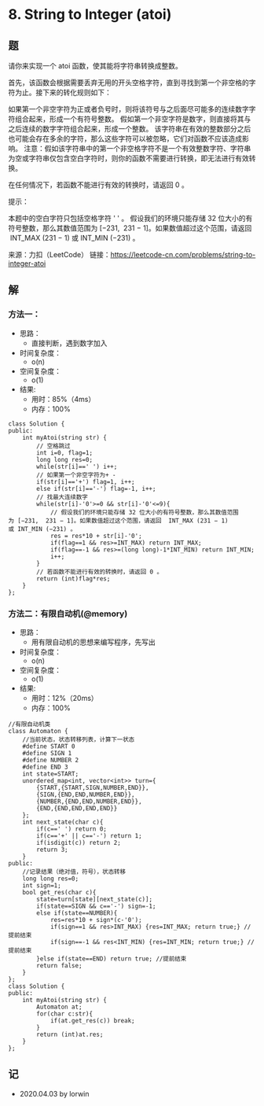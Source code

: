 # 8. String to Integer (atoi)

## 题

请你来实现一个 atoi 函数，使其能将字符串转换成整数。

首先，该函数会根据需要丢弃无用的开头空格字符，直到寻找到第一个非空格的字符为止。接下来的转化规则如下：

如果第一个非空字符为正或者负号时，则将该符号与之后面尽可能多的连续数字字符组合起来，形成一个有符号整数。
假如第一个非空字符是数字，则直接将其与之后连续的数字字符组合起来，形成一个整数。
该字符串在有效的整数部分之后也可能会存在多余的字符，那么这些字符可以被忽略，它们对函数不应该造成影响。
注意：假如该字符串中的第一个非空格字符不是一个有效整数字符、字符串为空或字符串仅包含空白字符时，则你的函数不需要进行转换，即无法进行有效转换。

在任何情况下，若函数不能进行有效的转换时，请返回 0 。

提示：

本题中的空白字符只包括空格字符 ' ' 。
假设我们的环境只能存储 32 位大小的有符号整数，那么其数值范围为 [−231,  231 − 1]。如果数值超过这个范围，请返回  INT_MAX (231 − 1) 或 INT_MIN (−231) 。

来源：力扣（LeetCode）
链接：https://leetcode-cn.com/problems/string-to-integer-atoi

## 解

### 方法一：
- 思路：
  - 直接判断，遇到数字加入
- 时间复杂度：
  - o(n)
- 空间复杂度：
  - o(1)
- 结果:
  - 用时：85%（4ms）
  - 内存：100%
```
class Solution {
public:
    int myAtoi(string str) {
        // 空格跳过
        int i=0, flag=1;
        long long res=0;
        while(str[i]==' ') i++;
        // 如果第一个非空字符为+ -
        if(str[i]=='+') flag=1, i++;
        else if(str[i]=='-') flag=-1, i++;
        // 找最大连续数字
        while(str[i]-'0'>=0 && str[i]-'0'<=9){
            // 假设我们的环境只能存储 32 位大小的有符号整数，那么其数值范围为 [−231,  231 − 1]。如果数值超过这个范围，请返回  INT_MAX (231 − 1) 或 INT_MIN (−231) 。
            res = res*10 + str[i]-'0';
            if(flag==1 && res>=INT_MAX) return INT_MAX;
            if(flag==-1 && res>=(long long)-1*INT_MIN) return INT_MIN;
            i++;
        }
        // 若函数不能进行有效的转换时，请返回 0 。
        return (int)flag*res;
    }
};
```

### 方法二：有限自动机(@memory)
- 思路：
  - 用有限自动机的思想来编写程序，先写出
- 时间复杂度：
  - o(n)
- 空间复杂度：
  - o(1)
- 结果:
  - 用时：12%（20ms）
  - 内存：100%
```
//有限自动机类
class Automaton {
    //当前状态，状态转移列表，计算下一状态
    #define START 0
    #define SIGN 1
    #define NUMBER 2
    #define END 3
    int state=START;
    unordered_map<int, vector<int>> turn={
        {START,{START,SIGN,NUMBER,END}},
        {SIGN,{END,END,NUMBER,END}},
        {NUMBER,{END,END,NUMBER,END}},
        {END,{END,END,END,END}}
    };
    int next_state(char c){
        if(c==' ') return 0;
        if(c=='+' || c=='-') return 1;
        if(isdigit(c)) return 2;
        return 3;
    }
public:
    //记录结果（绝对值，符号），状态转移
    long long res=0;
    int sign=1;
    bool get_res(char c){
        state=turn[state][next_state(c)];
        if(state==SIGN && c=='-') sign=-1;
        else if(state==NUMBER){
            res=res*10 + sign*(c-'0');
            if(sign==1 && res>INT_MAX) {res=INT_MAX; return true;} //提前结束
            if(sign==-1 && res<INT_MIN) {res=INT_MIN; return true;} //提前结束
        }else if(state==END) return true; //提前结束
        return false;
    }
};
class Solution {
public:
    int myAtoi(string str) {
        Automaton at;
        for(char c:str){
            if(at.get_res(c)) break;
        }
        return (int)at.res;
    }
};
```

## 记

- 2020.04.03 by lorwin